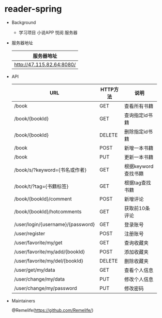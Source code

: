 # reader-spring
* Background

  *  学习项目 小说APP 悦阅 服务器

* 服务器地址

  | 服务器地址                |
  | ------------------------- |
  | http://47.115.82.64:8080/ |

* API

  | URL                               | HTTP方法 | 说明                |
  | --------------------------------- | -------- | ------------------- |
  | /book                             | GET      | 查看所有书籍        |
  | /book/{bookId}                    | GET      | 查询指定id书籍      |
  | /book/{bookId}                    | DELETE   | 删除指定id书籍      |
  | /book                             | POST     | 新增一本书籍        |
  | /book                             | PUT      | 更新一本书籍        |
  | /book/s/?keyword={书名或作者}     | GET      | 根据keyword查找书籍 |
  | /book/t/?tag={书籍标签}           | GET      | 根据tag查找书籍     |
  | /book/{bookId}/comment            | POST     | 新增评论            |
  | /book/{bookId}/hotcomments        | GET      | 获取前10条评论      |
  | /user/login/{username}/{password} | GET      | 登录账号            |
  | /user/register                    | POST     | 注册账号            |
  | /user/favorite/my/get             | GET      | 查询收藏夹          |
  | /user/favorite/my/add/{bookId}    | POST     | 添加收藏夹          |
  | /user/favorite/my/del/{bookId}    | DELETE   | 删除收藏夹          |
  | /user/get/my/data                 | GET      | 查看个人信息        |
  | /user/change/my/data              | PUT      | 修改个人信息        |
  | /user/change/my/password          | PUT      | 修改密码            |

* Maintainers

  @Remelife(https://github.com/Remelife/)
